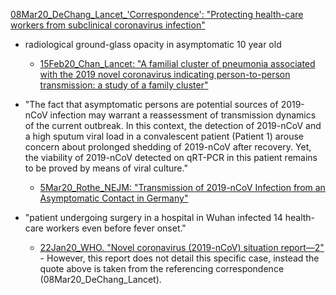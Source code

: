 [08Mar20_DeChang_Lancet_'Correspondence': "Protecting health-care workers from subclinical coronavirus infection"](https://www.thelancet.com/action/showPdf?pii=S2213-2600%2820%2930066-7)

- radiological ground-glass opacity in asymptomatic 10 year old
   - [15Feb20_Chan_Lancet: "A familial cluster of pneumonia associated with the 2019
novel coronavirus indicating person-to-person transmission:
a study of a family cluster"](https://www.thelancet.com/action/showPdf?pii=S0140-6736%2820%2930154-9)

- "The fact that asymptomatic persons are potential sources of 2019-nCoV infection may warrant a reassessment of transmission dynamics of the current outbreak. In this context, the detection of 2019-nCoV and a high sputum viral load in a convalescent patient (Patient 1) arouse concern about prolonged shedding of 2019-nCoV after recovery. Yet, the viability of 2019-nCoV detected on qRT-PCR in this patient remains to be proved by means of viral culture."
  - [5Mar20_Rothe_NEJM: "Transmission of 2019-nCoV Infection from an Asymptomatic Contact in Germany"](https://www.nejm.org/doi/pdf/10.1056/NEJMc2001468?articleTools=true)

- "patient undergoing surgery in a hospital in Wuhan infected 14 health-care workers even before fever onset."
  - [22Jan20_WHO. "Novel coronavirus (2019-nCoV) situation report—2"](https://www.who.int/docs/default-source/coronaviruse/situation-reports/20200122-sitrep-2-2019-ncov.pdf) - However, this report does not detail this specific case, instead the quote above is taken from the referencing correspondence (08Mar20_DeChang_Lancet).
